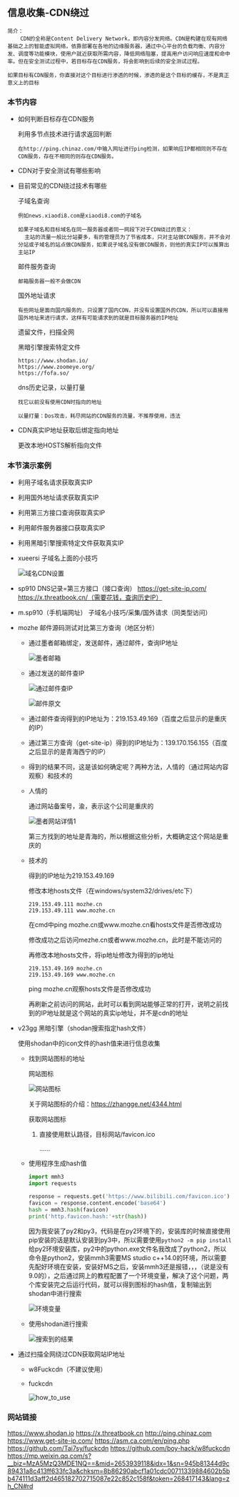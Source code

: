 ## 信息收集-CDN绕过

```
简介：
	CDN的全称是Content Delivery Network，即内容分发网络。CDN是构建在现有网络基础之上的智能虚拟网络，依靠部署在各地的边缘服务器，通过中心平台的负载均衡、内容分发、调度等功能模块，使用户就近获取所需内容，降低网络阻塞，提高用户访问响应速度和命中率。但在安全测试过程中，若目标存在CDN服务，将会影响到后续的安全测试过程。
	
如果目标有CDN服务，你直接对这个目标进行渗透的时候，渗透的是这个目标的缓存，不是真正意义上的目标
```



### 本节内容

- 如何判断目标存在CDN服务

  利用多节点技术进行请求返回判断

  ```
  在http://ping.chinaz.com/中输入网址进行ping检测，如果响应IP都相同则不存在CDN服务，存在不相同的则存在CDN服务。 
  ```

- CDN对于安全测试有哪些影响

- 目前常见的CDN绕过技术有哪些

  子域名查询

  ```
  例如news.xiaodi8.com是xiaodi8.com的子域名
  
  如果子域名和目标域名在同一服务器或者同一网段下对于CDN绕过的意义：
  	主站的流量一般比分站要多，有的管理员为了节省成本，只对主站做CDN服务，并不会对分站或子域名的站点做CDN服务，如果说子域名没有做CDN服务，则他的真实IP可以推算出主站IP
  ```

  邮件服务查询

  ```
  邮箱服务器一般不会做CDN
  ```

  国外地址请求

  ```
  有些网址是面向国内服务的，只设置了国内CDN，并没有设置国外的CDN，所以可以直接用国外地址来进行请求，这样有可能请求到的就是目标服务器的IP地址
  ```

  遗留文件，扫描全网

  黑暗引擎搜索特定文件

  ```
  https://www.shodan.io/
  https://www.zoomeye.org/
  https://fofa.so/
  ```

  dns历史记录，以量打量

  ```
  找它以前没有使用CDN时指向的地址
  
  以量打量：Dos攻击，耗尽网站的CDN服务的流量，不推荐使用，违法
  ```

  

- CDN真实IP地址获取后绑定指向地址

  更改本地HOSTS解析指向文件



### 本节演示案例

- 利用子域名请求获取真实IP

- 利用国外地址请求获取真实IP

- 利用第三方接口查询获取真实IP

- 利用邮件服务器接口获取真实IP

- 利用黑暗引擎搜索特定文件获取真实IP



- xueersi 	子域名上面的小技巧

  ![域名CDN设置](imgs\域名CDN设置.png)

- sp910 		DNS记录=第三方接口（接口查询）
    	https://get-site-ip.com/
    	https://x.threatbook.cn/（需要花钱，查询历史IP）
    	

- m.sp910（手机端网址）		子域名小技巧/采集/国外请求（同类型访问）

- mozhe		邮件源码测试对比第三方查询（地区分析）

    - 通过墨者邮箱绑定，发送邮件，通过邮件，查询IP地址

      ![墨者邮箱](imgs\墨者邮箱.png)

    - 通过发送的邮件查IP

      ![通过邮件查IP](imgs\通过邮件查IP.png)

      ![邮件原文](C:\Users\26554\Desktop\xiaodi-master\02.Information_Collection\02.CDN_bypass\imgs\邮件原文.png)

    - 通过邮件查询得到的IP地址为：219.153.49.169（百度之后显示的是重庆的IP）

    - 通过第三方查询（get-site-ip）得到的IP地址为：139.170.156.155（百度之后显示的是青海西宁的IP）

    - 得到的结果不同，这是该如何确定呢？两种方法，人情的（通过网站内容观察）和技术的

    - 人情的

      通过网站备案号，渝，表示这个公司是重庆的

      ![墨者网站详情1](imgs\墨者网站详情1.png)

      第三方找到的地址是青海的，所以根据这些分析，大概确定这个网站是重庆的

    - 技术的

      得到的IP地址为219.153.49.169
      
      修改本地hosts文件（在windows/system32/drives/etc下）
      
      ```
      219.153.49.111 mozhe.cn
      219.153.49.111 www.mozhe.cn
      ```
      
      在cmd中ping mozhe.cn或www.mozhe.cn看hosts文件是否修改成功
      
      修改成功之后访问mezhe.cn或者www.mozhe.cn，此时是不能访问的
      
      再修改本地hosts文件，将ip地址修改为得到的ip地址
      
      ```
      219.153.49.169 mozhe.cn
      219.153.49.169 www.mozhe.cn
      ```
      
      ping mozhe.cn观察hosts文件是否修改成功
      
      再刷新之前访问的网站，此时可以看到网站能够正常的打开，说明之前找到的IP地址就是这个网站的真实ip地址，并不是cdn的地址
      
      
      

- v23gg		黑暗引擎（shodan搜索指定hash文件）

    使用shodan中的icon文件的hash值来进行信息收集

    - 找到网站图标的地址

      网站图标

      ![网站图标](C:\Users\xiaodie\Desktop\xiaodi-master\02.Information_Collection\02.CDN_bypass\imgs\网站图标.png)

      关于网站图标的介绍：https://zhangge.net/4344.html

      获取网站图标

      1. 直接使用默认路径，目标网站/favicon.ico

         ……

    - 使用程序生成hash值

      ```python
      import mmh3
      import requests
      
      response = requests.get('https://www.bilibili.com/favicon.ico')
      favicon = response.content.encode('base64')
      hash = mmh3.hash(favicon)
      print('http.favicon.hash:'+str(hash))
      ```

      因为我安装了py2和py3，代码是在py2环境下的，安装库的时候直接使用pip安装的话是默认安装到py3中，所以需要使用```python2 -m pip install```给py2环境安装库，py2中的python.exe文件名我改成了python2，所以命令是python2，安装mmh3需要MS studio c++14.0的环境，所以需要先配好环境在安装，安装好MS之后，安装mmh3还是报错，，，（说是没有9.0的），之后通过网上的教程配置了一个环境变量，解决了这个问题，两个库安装完之后运行代码，就可以得到图标的hash值，复制输出到shodan中进行搜索

      ![环境变量](C:\Users\xiaodie\Desktop\xiaodi-master\02.Information_Collection\02.CDN_bypass\imgs\环境变量.png)

    - 使用shodan进行搜索

      ![搜索到的结果](C:\Users\xiaodie\Desktop\xiaodi-master\02.Information_Collection\02.CDN_bypass\imgs\搜索到的结果.png)

- 通过扫描全网绕过CDN获取网站IP地址

    - w8Fuckcdn（不建议使用）

    - fuckcdn

        ![how_to_use](C:\Users\xiaodie\Desktop\fuckcdn-master\fuckcdn-master\how_to_use.gif)

### 网站链接

https://www.shodan.io
https://x.threatbook.cn
http://ping.chinaz.com
https://www.get-site-ip.com/
https://asm.ca.com/en/ping.php
https://github.com/Tai7sy/fuckcdn
https://github.com/boy-hack/w8fuckcdn
https://mp.weixin.qq.com/s?__biz=MzA5MzQ3MDE1NQ==&mid=2653939118&idx=1&sn=945b81344d9c89431a8c413ff633fc3a&chksm=8b86290abcf1a01cdc00711339884602b5bb474111d3aff2d465182702715087e22c852c158f&token=268417143&lang=zh_CN#rd





  